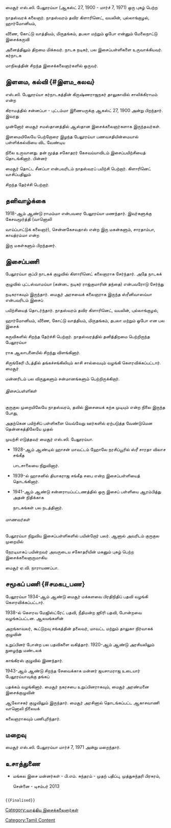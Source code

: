 மைசூர் எஸ்.ஸி. பேலூரய்யா (ஆகஸ்ட் 27, 1900 - மார்ச் 7, 1971) ஒரு புகழ் பெற்ற
நாதஸ்வரக் கலைஞர். நாதஸ்வரம் தவிர கிளாரினெட், வயலின், புல்லாங்குழல், ஹார்மோனியம்,
வீணை, கோட்டு வாத்தியம், மிருதங்கம், தபலா மற்றும் ஓபோ என்னும் மேலைநாட்டு இசைக்கருவி
அனைத்திலும் திறமை மிக்கவர். நாடக நடிகர், பல இசைப்பள்ளிகளை உருவாக்கியவர். கர்நாடக
மாநிலத்தின் சிறந்த இசைக்கலைஞர்களில் ஒருவர்.

## இளமை, கல்வி {#இளம_கலவ}

எஸ்.ஸி. பேலூரய்யா கர்நாடகத்தின் கிருஷ்ணராஜநகர் தாலுகாவில் சாலிக்கிராமம் என்ற
கிராமத்தில் சன்னப்பா - புட்டம்மா இணையருக்கு ஆகஸ்ட் 27, 1900 அன்று பிறந்தார். இவரது
முன்னோர் மைசூர் சமஸ்தானத்தில் ஆஸ்தான இசைக்கலைஞர்களாக இருந்தவர்கள்.

இளமையிலேயே பெற்றோரை இழந்த பேலூரய்யா பணவசதியின்மையால் பள்ளிக்கல்வியை விட வேண்டிய
நிலை உருவானது. தன் மூத்த சகோதரர் கேசவய்யாவிடம் இசைப்பயிற்சியைத் தொடங்கினார். பின்னர்
மைசூர் தொட்ட சீனப்பா என்பவரிடம் நாதஸ்வரப் பயிற்சி பெற்றார். கிளாரினெட் வாசிப்பதிலும்
சிறந்த தேர்ச்சி பெற்றார்.

## தனிவாழ்க்கை

1918-ஆம் ஆண்டு ராமம்மா என்பவரை பேலூரய்யா மணந்தார். இவர்களுக்கு கேசவமூர்த்தி (வானொலி
வாய்ப்பாட்டுக் கலைஞர்), சென்னகேசவதாஸ் என்ற இரு மகன்களும், சாரதாம்பா, காயத்ரம்மா என்ற
இரு மகள்களும் பிறந்தனர்.

## இசைப்பணி

பேலூரய்யா குப்பி நாடகக் குழுவில் கிளாரினெட் கலைஞராக சேர்ந்தார். அதே நாடகக்
குழுவில் புட்டஸ்வாமய்யா (கன்னட நடிகர் ராஜ்குமாரின் தந்தை) என்பவரோடு சேர்ந்து
நடிகராகவும் இருந்தார். மைசூர் அரசவைக் கலைஞராக இருந்த ஸ்ரீனிவாஸய்யா என்பவரிடம் இசைப்
பயிற்சியைத் தொடர்ந்தார். நாதஸ்வரம் தவிர கிளாரினெட், வயலின், புல்லாங்குழல்,
ஹார்மோனியம், வீணை, கோட்டு வாத்தியம், மிருதங்கம், தபலா மற்றும் ஓபோ என பல இசைக்
கருவிகளில் சிறந்த தேர்ச்சி பெற்றார். நாதஸ்வரத்தில் தனித்திறமை பெற்றிருந்த பேலூரய்யா
ராக ஆலாபனையில் சிறந்து விளங்கினார்.

சிருங்கேரி பீடத்தில் தங்கச்சங்கிலியும் காசி சால்வையும் வழங்கி கௌரவிக்கப்பட்டார். மைசூர்
மன்னரிடம் பல விருதுகளும் சன்மானங்களும் பெற்றிருக்கிறார்.

###### இசைப்பள்ளிகள்

குருகுல முறையிலேயே நாதஸ்வரம், தவில் இசையைக் கற்க முடியும் என்ற நிலை இருந்த போது,
அதற்கென பயிற்சிப் பள்ளிகளை வெவ்வேறு ஊர்களில் ஏற்படுத்த வேண்டுமென தென்னகத்திலேயே முதல்
முயற்சி எடுத்தவர் மைசூர் எஸ்.ஸி. பேலூரய்யா.

-   1928-ஆம் ஆண்டில் ஹாசன் மாவட்டம் ஹோலே நரசிப்பூரில் ஸ்ரீ சாரதா விலாச சங்கீத
    பாடசாலையை நிறுவினார்.
-   1939-ல் ஹாசனில் தியாகராஜ சங்கீத சபை என்ற இசைப்பள்ளியைத் தொடங்கினார்.
-   1941-ஆம் ஆண்டு சன்னராயப்பட்டணத்தில் ஒரு இசைப் பள்ளியை ஆரம்பித்து அதன் நிதிக்காக
    நாடகங்கள் பல நடத்தினார்.

###### மாணவர்கள்

பேலூரய்யா நிறுவிய இசைப்பள்ளிகளில் பயின்றோர் பலர். ஆனால் அவரிடம் குருகுல முறையில்
நேரடியாகப் பயின்றவர் அவருடைய சகோதரியின் மகனும் புகழ் பெற்ற இசைக்கலைஞருமாகிய
மைசூர் ஏ.வி. நாராயணப்பா.

## சமூகப் பணி {#சமகப_பண}

பேலூரய்யா 1934-ஆம் ஆண்டு மைசூர் மக்களவை பிரதிநிதிப் பதவி வழங்கி கௌரவிக்கப்பட்டார்.
1938-ல் கௌரவ மேஜிஸ்ட்ரேட் பதவி, நீதிமன்ற ஜூரி பதவி, போன்றவை வழங்கப்பட்டன. ஆலயங்களின்
அறங்காவலர், கூட்டுறவு சங்கத்தின் தலைவர், மாவட்ட மற்றும் தாலுகா நிர்வாகக் குழுவின்
உறுப்பினர் போன்ற பல பதவிகளை வகித்தார். 1920-ஆம் ஆண்டு அரசியலிலும் நுழைந்து மண்டலக்
காங்கிரஸ் குழுவில் இணந்தார்.

1943-ஆம் ஆண்டு சிறந்த சேவைக்காக மன்னர் ஜயசாமராஜ உடையார் பேலூரய்யாவுக்கு தங்கப்
பதக்கம் வழங்கினார். மைசூர் நகரசபை உறுப்பினராகவும், மைசூர் அரண்மனை இசைக்குழுவின்
ஆலோசகர் குழுவிலும் இருந்தார். மைசூர் அரசினால் தொடங்கப்பட்ட ஆகாசவாணி வானொலி நிலையக்
கலைஞராகவும் பணிபுரிந்தார்.

## மறைவு

மைசூர் எஸ்.ஸி. பேலூரய்யா மார்ச் 7, 1971 அன்று மறைந்தார்.

## உசாத்துணை

-   மங்கல இசை மன்னர்கள் - பி.எம். சுந்தரம் - முதற் பதிப்பு, முத்துசுந்தரி பிரசுரம்,
    சென்னை - டிசம்பர் 2013

```{=mediawiki}
{{Finalised}}
```
[Category:வாத்திய இசைக்கலைஞர்கள்](Category:வாத்திய_இசைக்கலைஞர்கள் "wikilink")
[Category:Tamil Content](Category:Tamil_Content "wikilink")
